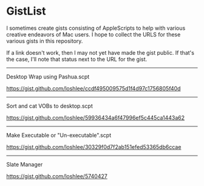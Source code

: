 # GistList
I sometimes create gists consisting of AppleScripts to help with various creative endeavors of Mac users. I hope to collect the URLS for these various gists in this repository.

If a link doesn't work, then I may not yet have made the gist public. If that's the case, I'll note that status next to the URL for the gist.

___
Desktop Wrap using Pashua.scpt

https://gist.github.com/loshlee/ccdf495009575d1f4d97c1756805f40d

___
Sort and cat VOBs to desktop.scpt

https://gist.github.com/loshlee/59936434a6f47996ef5c445ca1443a62

___
Make Executable or "Un-executable".scpt

https://gist.github.com/loshlee/30329f0d7f2ab151efed53365db6ccae

___
Slate Manager

https://gist.github.com/loshlee/5740427
